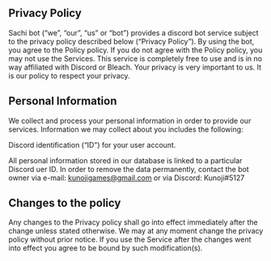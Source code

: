 ## Privacy Policy

Sachi bot (“we”, “our”, “us” or “bot”) provides a discord bot service subject to the privacy policy described below (“Privacy Policy”).
By using the bot, you agree to the Policy policy. If you do not agree with the Policy policy, you may not use the Services.
This service is completely free to use and is in no way affiliated with Discord or Bleach.
Your privacy is very important to us. It is our policy to respect your privacy.

## Personal Information
We collect and process your personal information in order to provide our services.
Information we may collect about you includes the following:

Discord identification (“ID”) for your user account.

All personal information stored in our database is linked to a particular Discord uer ID.
In order to remove the data permanently, contact the bot owner via e-mail: kunojigames@gmail.com or via Discord: Kunoji#5127

## Changes to the policy
Any changes to the Privacy policy shall go into effect immediately after the change unless stated otherwise.
We may at any moment change the privacy policy without prior notice. If you use the Service after the changes went into effect you agree to be bound by such modification(s).
